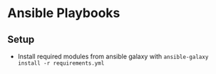 # Ansible Playbooks

## Setup
- Install required modules from ansible galaxy with `ansible-galaxy install -r requirements.yml`
